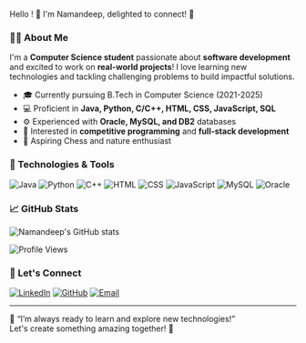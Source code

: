 
Hello ! 🙏 I'm Namandeep, delighted to connect! 👋

### 👨‍💻 About Me
I'm a **Computer Science student** passionate about **software development** and excited to work on **real-world projects**! I love learning new technologies and tackling challenging problems to build impactful solutions. 

- 🎓 Currently pursuing B.Tech in Computer Science (2021-2025)
- 💻 Proficient in **Java, Python, C/C++, HTML, CSS, JavaScript, SQL**
- ⚙️ Experienced with **Oracle, MySQL, and DB2** databases
- 🎯 Interested in **competitive programming** and **full-stack development**
- 📸 Aspiring Chess and nature enthusiast

### 🔧 Technologies & Tools
![Java](https://img.shields.io/badge/Java-007396?style=for-the-badge&logo=java&logoColor=white)
![Python](https://img.shields.io/badge/Python-3776AB?style=for-the-badge&logo=python&logoColor=white)
![C++](https://img.shields.io/badge/C++-00599C?style=for-the-badge&logo=c%2B%2B&logoColor=white)
![HTML](https://img.shields.io/badge/HTML5-E34F26?style=for-the-badge&logo=html5&logoColor=white)
![CSS](https://img.shields.io/badge/CSS3-1572B6?style=for-the-badge&logo=css3&logoColor=white)
![JavaScript](https://img.shields.io/badge/JavaScript-F7DF1E?style=for-the-badge&logo=javascript&logoColor=black)
![MySQL](https://img.shields.io/badge/MySQL-4479A1?style=for-the-badge&logo=mysql&logoColor=white)
![Oracle](https://img.shields.io/badge/Oracle-F80000?style=for-the-badge&logo=oracle&logoColor=white)

### 📈 GitHub Stats
![Namandeep's GitHub stats](https://github-readme-stats.vercel.app/api?username=namandeepgupt&show_icons=true&theme=radical)

![Profile Views](https://hitcount.herokuapp.com/github/username/namandeepgupt.svg)

### 🚀 Let's Connect
[![LinkedIn](https://img.shields.io/badge/LinkedIn-0077B5?style=for-the-badge&logo=linkedin&logoColor=white)](https://linkedin.com/in/namandeep-gupta-047533237)
[![GitHub](https://img.shields.io/badge/GitHub-100000?style=for-the-badge&logo=github&logoColor=white)](https://github.com/namandeepgupt)
[![Email](https://img.shields.io/badge/Email-D14836?style=for-the-badge&logo=gmail&logoColor=white)](mailto:iamnamandeepgupt@gmail.com)

---

🌱 “I’m always ready to learn and explore new technologies!”  
Let's create something amazing together! 🚀
